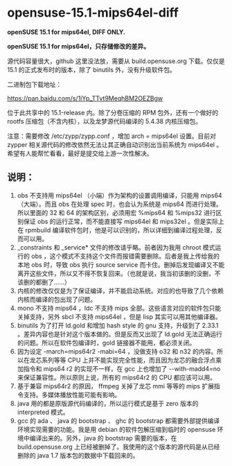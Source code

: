 # opensuse-15.1-mips64el-diff

**openSUSE 15.1 for mips64el, DIFF ONLY.**

**openSUSE 15.1 for mips64el，只存储修改的差异。**

源代码容量很大，github 这里没法放，需要从 build.opensuse.org 下载。仅仅是 15.1 的正式发布时的版本，除了 binutils 外，没有升级软件包。

二进制包下载地址：

https://pan.baidu.com/s/1iYp_TTvt9MeqhBM2OEZBgw

位于此共享中的 15.1-release 内。除了分卷压缩的 RPM 包外，还有一个做好的 rootfs 压缩包（不含内核），以及龙梦源代码编译的 5.4.38 内核压缩包。

注意：需要修改 /etc/zypp/zypp.conf ，增加 arch = mips64el 设置。目前对 zypper 相关源代码的修改依然无法让其正确自动识别出当前系统为 mips64el 。希望有人能帮忙看看，最好是提交给上游一次性解决。

## 说明：
1. obs 不支持用 mips64el （小端）作为架构的设置调用编译，只能用 mips64 （大端）。而且 obs 在处理 spec 时，也会认为系统是 mips64 而进行处理。所以里面的 32 和 64 的架构区别，必须用宏 %mips64 和 %mips32 进行区别保证 obs 的运行正常，而不能直接写 mips64el 和 mips32el 。但是实际上在 rpmbuild 编译软件包时，他是可以识别的，所以详细到编译过程处理，反而可以用。
2. _constraints 和 _service\* 文件的修改请乎略。前者因为我用 chroot 模式运行的 obs ，这个模式不支持这个文件而报错需要删除。后者是我上传给我的本地 obs 时，导致 obs 执行 source service 而卡住。删掉后发现编译又不能离开这些文件，所以又不得不恢复回来。（也就是说，我当初该删的没删，不该删的都删了……）
3. 内核的修改仅仅是为了保证编译，并不能启动系统。对应的也导致了几个依赖内核而编译的包出现了问题。
4. mono 不支持 mips64 ，ldc 不支持 mips 全部。这些语言对应的软件包只能关掉支持，另外 sbcl 不支持 mips64el ，但是 lisp 其实可以用其他编译器。
5. binutils 为了打开 ld.gold 和增加 hash style 的 gnu 支持，升级到了 2.33.1 。差异内容也是针对这个版本做的。但是反而又出现了 ld.gold 无法正确运行的问题。所以在软件包编译时，gold 链接器不能用，都必须关闭。
6. 因为设定 -march=mips64r2 -mabi=64 ，没做支持 o32 和 n32 的内容。所以在龙芯系列等等 CPU 上并不能实现完全性能，而且因为龙芯的融合浮点乘加指令和 mips64 r2 的实现不一样，在 gcc 上也增加了 --with-madd4=no 来保证兼容性。所以原则上说，所有的 mips64r2 的 CPU 都应该可以用。
7. 基于兼容 mips64r2 的原因， ffmpeg 关掉了龙芯 mmi 等等的 mips 扩展指令支持。多媒体播放性能可能有影响。
8. java 用的都是原版源代码编译的，所以运行模式是基于 zero 版本的 interpreted 模式。
9. gcc 的 ada 、 java 的 bootstrap 、 ghc 的 bootstrap 都需要外部提供编译环境实现需要的功能。我是用 debian 的软件包解压缩到临时的 opensuse 环境中编译出来的。另外，java 的 bootstrap 需要的版本，在 build.opensuse.org 上已经被删掉了。我使用的这个版本的源代码是从已经删除的 java 1.7 版本包的数据中下载回来的。
